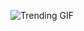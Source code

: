 
<!-- GIF_SECTION -->
![Trending GIF](https://media3.giphy.com/media/v1.Y2lkPThiYjIxNzcyemUyaXVuaGY4ajN5Z3B1OWhqc3pxcjNzNTVqOGM4MjJ3dXgwY2RsYSZlcD12MV9naWZzX3NlYXJjaCZjdD1n/oaDcc0LTCuIAiGYrzn/giphy.gif)
<!-- END_GIF_SECTION -->
